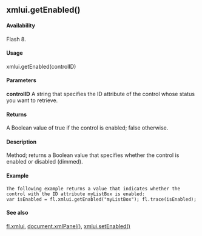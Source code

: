 ## xmlui.getEnabled()

#### Availability

Flash 8.

#### Usage

xmlui.getEnabled(controlID)

#### Parameters

**controlID** A string that specifies the ID attribute of the control whose status you want to retrieve.

#### Returns

A Boolean value of true if the control is enabled; false otherwise.

#### Description

Method; returns a Boolean value that specifies whether the control is enabled or disabled (dimmed).

#### Example

```
The following example returns a value that indicates whether the control with the ID attribute myListBox is enabled:
var isEnabled = fl.xmlui.getEnabled("myListBox"); fl.trace(isEnabled);

```
#### See also

[fl.xmlui](#_bookmark557), [document.xmlPanel()](#_bookmark342), [xmlui.setEnabled()](#_bookmark1162)
